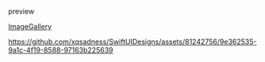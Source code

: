 preview 

<a href="https://github.com/xqsadness/SwiftUIDesigns/tree/main/SwiftUIDesigns/Core/ImageGalleryApp" > ImageGallery </a>

https://github.com/xqsadness/SwiftUIDesigns/assets/81242756/9e362535-9a1c-4f19-8588-97163b225639

